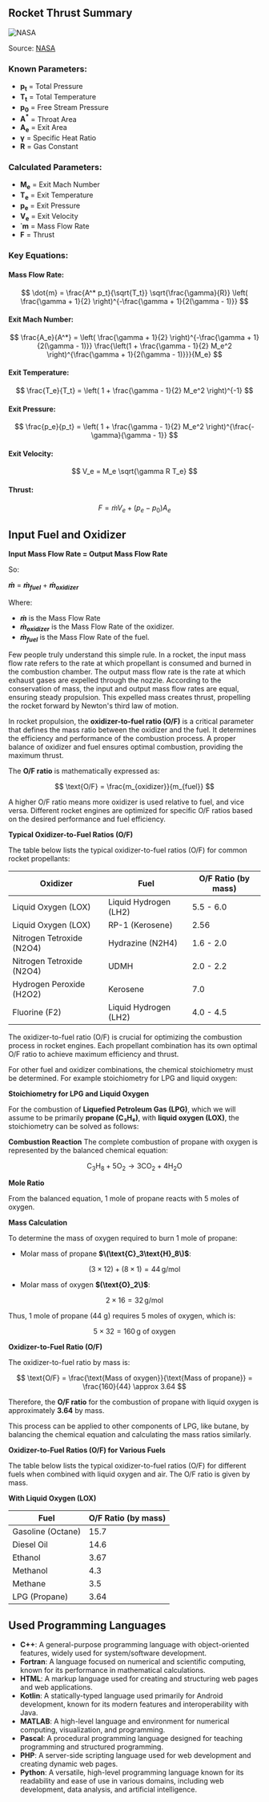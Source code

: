 ## Rocket Thrust Summary

![NASA](rktthsum.gif)

Source: [NASA](https://www.grc.nasa.gov/WWW/BGH/rktthsum.html)

### Known Parameters:
- **p<sub>t</sub>** = Total Pressure
- **T<sub>t</sub>** = Total Temperature
- **p<sub>0</sub>** = Free Stream Pressure
- **A<sup>*</sup>** = Throat Area
- **A<sub>e</sub>** = Exit Area
- **&gamma;** = Specific Heat Ratio
- **R** = Gas Constant

### Calculated Parameters:
- **M<sub>e</sub>** = Exit Mach Number
- **T<sub>e</sub>** = Exit Temperature
- **p<sub>e</sub>** = Exit Pressure
- **V<sub>e</sub>** = Exit Velocity
- **&dot;m** = Mass Flow Rate
- **F** = Thrust

### Key Equations:

#### Mass Flow Rate:
$$
\dot{m} = \frac{A^* p_t}{\sqrt{T_t}} \sqrt{\frac{\gamma}{R}} \left( \frac{\gamma + 1}{2} \right)^{-\frac{\gamma + 1}{2(\gamma - 1)}}
$$

#### Exit Mach Number:
$$
\frac{A_e}{A^*} = \left( \frac{\gamma + 1}{2} \right)^{-\frac{\gamma + 1}{2(\gamma - 1)}} \frac{\left(1 + \frac{\gamma - 1}{2} M_e^2 \right)^{\frac{\gamma + 1}{2(\gamma - 1)}}}{M_e} 
$$

#### Exit Temperature:
$$
\frac{T_e}{T_t} = \left( 1 + \frac{\gamma - 1}{2} M_e^2 \right)^{-1}
$$

#### Exit Pressure:
$$
\frac{p_e}{p_t} = \left( 1 + \frac{\gamma - 1}{2} M_e^2 \right)^{\frac{-\gamma}{\gamma - 1}}
$$

#### Exit Velocity:
$$
V_e = M_e \sqrt{\gamma R T_e}
$$

#### Thrust:
$$
F = \dot{m} V_e + (p_e - p_0) A_e
$$

## Input Fuel and Oxidizer

**Input Mass Flow Rate = Output Mass Flow Rate**

So:


**$\dot{m}$** = **$\dot{m}_{fuel}$** + **$\dot{m}_{oxidizer}$**


Where:
- **$\dot{m}$** is the Mass Flow Rate
- **$\dot{m}_{oxidizer}$** is the Mass Flow Rate of the oxidizer.
- **$\dot{m}_{fuel}$** is the Mass Flow Rate of the fuel.

Few people truly understand this simple rule. In a rocket, the input mass flow rate refers to the rate at which propellant is consumed and burned in the combustion chamber. The output mass flow rate is the rate at which exhaust gases are expelled through the nozzle. According to the conservation of mass, the input and output mass flow rates are equal, ensuring steady propulsion. This expelled mass creates thrust, propelling the rocket forward by Newton's third law of motion.

In rocket propulsion, the **oxidizer-to-fuel ratio (O/F)** is a critical parameter that defines the mass ratio between the oxidizer and the fuel. It determines the efficiency and performance of the combustion process. A proper balance of oxidizer and fuel ensures optimal combustion, providing the maximum thrust.

The **O/F ratio** is mathematically expressed as:

$$
\text{O/F} = \frac{m_{oxidizer}}{m_{fuel}}
$$

A higher O/F ratio means more oxidizer is used relative to fuel, and vice versa. Different rocket engines are optimized for specific O/F ratios based on the desired performance and fuel efficiency.

**Typical Oxidizer-to-Fuel Ratios (O/F)**

The table below lists the typical oxidizer-to-fuel ratios (O/F) for common rocket propellants:

| **Oxidizer**          | **Fuel**            | **O/F Ratio** (by mass) |
|-----------------------|---------------------|-------------------------|
| Liquid Oxygen (LOX)    | Liquid Hydrogen (LH2)| 5.5 - 6.0               |
| Liquid Oxygen (LOX)    | RP-1 (Kerosene)     | 2.56                    |
| Nitrogen Tetroxide (N2O4) | Hydrazine (N2H4)  | 1.6 - 2.0               |
| Nitrogen Tetroxide (N2O4) | UDMH             | 2.0 - 2.2               |
| Hydrogen Peroxide (H2O2) | Kerosene          | 7.0                     |
| Fluorine (F2)          | Liquid Hydrogen (LH2)| 4.0 - 4.5               |

The oxidizer-to-fuel ratio (O/F) is crucial for optimizing the combustion process in rocket engines. Each propellant combination has its own optimal O/F ratio to achieve maximum efficiency and thrust.

For other fuel and oxidizer combinations, the chemical stoichiometry must be determined. For example stoichiometry for LPG and liquid oxygen:

**Stoichiometry for LPG and Liquid Oxygen**

For the combustion of **Liquefied Petroleum Gas (LPG)**, which we will assume to be primarily **propane (C₃H₈)**, with **liquid oxygen (LOX)**, the stoichiometry can be solved as follows:

**Combustion Reaction**
The complete combustion of propane with oxygen is represented by the balanced chemical equation:

$$
\text{C}_3\text{H}_8 + 5\text{O}_2 \rightarrow 3\text{CO}_2 + 4\text{H}_2\text{O}
$$

**Mole Ratio**

From the balanced equation, 1 mole of propane reacts with 5 moles of oxygen.

**Mass Calculation**

To determine the mass of oxygen required to burn 1 mole of propane:

- Molar mass of propane **$\(\text{C}_3\text{H}_8\)$**:

$$
(3 \times 12) + (8 \times 1) = 44 \, \text{g/mol}
$$

- Molar mass of oxygen **$(\text{O}_2\)$**:

$$
2 \times 16 = 32 \, \text{g/mol}
$$

Thus, 1 mole of propane (44 g) requires 5 moles of oxygen, which is:

$$
5 \times 32 = 160 \, \text{g of oxygen}
$$

**Oxidizer-to-Fuel Ratio (O/F)**

The oxidizer-to-fuel ratio by mass is:

$$
\text{O/F} = \frac{\text{Mass of oxygen}}{\text{Mass of propane}} = \frac{160}{44} \approx 3.64
$$

Therefore, the **O/F ratio** for the combustion of propane with liquid oxygen is approximately **3.64** by mass.

This process can be applied to other components of LPG, like butane, by balancing the chemical equation and calculating the mass ratios similarly.

**Oxidizer-to-Fuel Ratios (O/F) for Various Fuels**

The table below lists the typical oxidizer-to-fuel ratios (O/F) for different fuels when combined with liquid oxygen and air. The O/F ratio is given by mass.

**With Liquid Oxygen (LOX)**

| **Fuel**          | **O/F Ratio** (by mass) |
|-------------------|-------------------------|
| Gasoline (Octane) | 15.7                    |
| Diesel Oil        | 14.6                    |
| Ethanol           | 3.67                    |
| Methanol          | 4.3                     |
| Methane           | 3.5                     |
| LPG (Propane)     | 3.64                    |

## Used Programming Languages 

- **C++**: A general-purpose programming language with object-oriented features, widely used for system/software development.
- **Fortran**: A language focused on numerical and scientific computing, known for its performance in mathematical calculations.
- **HTML**: A markup language used for creating and structuring web pages and web applications.
- **Kotlin**: A statically-typed language used primarily for Android development, known for its modern features and interoperability with Java.
- **MATLAB**: A high-level language and environment for numerical computing, visualization, and programming.
- **Pascal**: A procedural programming language designed for teaching programming and structured programming.
- **PHP**: A server-side scripting language used for web development and creating dynamic web pages.
- **Python**: A versatile, high-level programming language known for its readability and ease of use in various domains, including web development, data analysis, and artificial intelligence.

